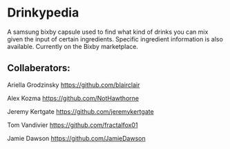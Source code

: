 # Drinkypedia

A samsung bixby capsule used to find what kind of drinks you can mix given the input of certain ingredients. Specific ingredient information is also available. 
Currently on the Bixby marketplace.

Collaberators:
-------------
Ariella Grodzinsky https://github.com/blairclair

Alex Kozma https://github.com/NotHawthorne

Jeremy Kertgate https://github.com/jeremykertgate

Tom Vandivier https://github.com/fractalfox01

Jamie Dawson  https://github.com/JamieDawson
